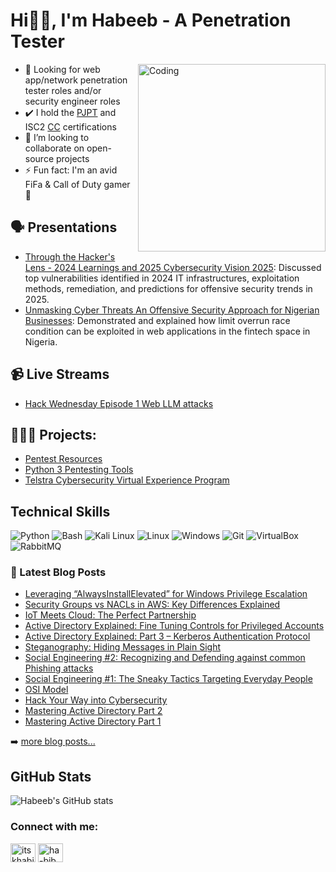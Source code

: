 # Hi👋🏽, I'm Habeeb - A Penetration Tester
<img align="right" alt="Coding" width="300" src="https://blog.imarticus.org/wp-content/uploads/2021/12/djbwgfw.gif">

- 🥅 Looking for web app/network penetration tester roles and/or security engineer roles 
- ✔️ I hold the [PJPT](https://api.accredible.com/v1/frontend/credential_website_embed_image/certificate/121637350?key=e218e8959da3aab09ee8669236f94b6d18baaef6e5f80c161849de14ac71373a) and ISC2 [CC](https://www.credly.com/badges/69bd2d67-e575-45e2-90c8-ad1d832c98b7/public_url) certifications
- 👯 I’m looking to collaborate on open-source projects
- ⚡ Fun fact: I'm an avid FiFa & Call of Duty gamer 🤣

<h2>🗣️ Presentations</h2> 

- [Through the Hacker's Lens - 2024 Learnings and 2025 Cybersecurity Vision 2025](https://youtu.be/7OEAbuWATRI?si=vGMF5pE3kdn1AnB6): Discussed top vulnerabilities identified in 2024 IT infrastructures, exploitation methods, remediation, and predictions for offensive security trends in 2025.
- [Unmasking Cyber Threats An Offensive Security Approach for Nigerian Businesses](https://youtu.be/qPk6HST5a-s?si=B0P6iPy8r9DBROxG): Demonstrated and explained how limit overrun race condition can be exploited in web applications in the fintech space in Nigeria.

<h2>📹 Live Streams</h2>

  - [Hack Wednesday Episode 1 Web LLM attacks](https://youtu.be/S70O1k5_J_Y?si=PIF_hrreJmbtVfZG)

<h2>🧑🏾‍💻 Projects:</h2>

  - [Pentest Resources](https://github.com/bL34cHig0/Pentest-Resources-Cheat-Sheets)
  - [Python 3 Pentesting Tools](https://github.com/bL34cHig0/Python3-Pentesting-tools)
  - [Telstra Cybersecurity Virtual Experience Program](https://github.com/bL34cHig0/Telstra-Cybersecurity-Virtual-Experience-/tree/main)

## Technical Skills
![Python](https://img.shields.io/badge/Python-FFD43B?style=for-the-badge&logo=python&logoColor=blue) 
![Bash](https://img.shields.io/badge/Shell_Script-121011?style=for-the-badge&logo=gnu-bash&logoColor=white) 
![Kali Linux](https://img.shields.io/badge/Kali_Linux-557C94?style=for-the-badge&logo=kali-linux&logoColor=white)
![Linux](https://img.shields.io/badge/Linux-FCC624?style=for-the-badge&logo=linux&logoColor=black)
![Windows](https://img.shields.io/badge/Windows-0078D6?style=for-the-badge&logo=windows&logoColor=white)
![Git](https://img.shields.io/badge/GIT-E44C30?style=for-the-badge&logo=git&logoColor=white)
![VirtualBox](https://img.shields.io/badge/VirtualBox-21416b?style=for-the-badge&logo=VirtualBox&logoColor=white)
![RabbitMQ](https://img.shields.io/badge/rabbitmq-%23FF6600.svg?&style=for-the-badge&logo=rabbitmq&logoColor=white)  

### 📕 Latest Blog Posts

<!-- BLOG-POST-LIST:START -->
- [Leveraging “AlwaysInstallElevated” for Windows Privilege Escalation](https://blog.cyberplural.com/leveraging-alwaysinstallelevated-for-windows-privilege-escalation/)
- [Security Groups vs NACLs in AWS: Key Differences Explained](https://medium.com/@bl34chchig0/security-groups-vs-nacls-in-aws-key-differences-explained-d4ac767c0591)
- [IoT Meets Cloud: The Perfect Partnership](https://medium.com/@bl34chchig0/iot-meets-cloud-the-perfect-partnership-d18440bb7e11)
- [Active Directory Explained: Fine Tuning Controls for Privileged Accounts](https://bl34chig0.github.io/posts/AD-Explained-Fine-Tuning-Control/)
- [Active Directory Explained: Part 3 – Kerberos Authentication Protocol](https://blog.cyberplural.com/active-directory-explained-part-3-kerberos-authentication-protocol/)
- [Steganography: Hiding Messages in Plain Sight](https://medium.com/@bl34chchig0/steganography-hiding-messages-in-plain-sight-d237ac8097b3)
- [Social Engineering #2: Recognizing and Defending against common Phishing attacks](https://cysed.org/ncsam23-social-engineering-2/)
- [Social Engineering #1: The Sneaky Tactics Targeting Everyday People](https://cysed.org/ncsam23-social-engineering-1/)
- [OSI Model](https://medium.com/@bl34chchig0/osi-model-understanding-isos-conceptual-framework-for-networking-b8c11d3676a6)
- [Hack Your Way into Cybersecurity](https://medium.com/@bl34chchig0/hack-your-way-into-cybersecurity-mastering-the-basics-with-free-resources-courses-46adc787f063)
- [Mastering Active Directory Part 2](https://medium.com/@bl34chchig0/mastering-active-directory-a-step-by-step-guide-to-building-your-ultimate-lab-environment-part-2-50b6a36f61e6)
- [Mastering Active Directory Part 1](https://medium.com/@bl34chchig0/mastering-active-directory-a-step-by-step-guide-to-building-your-ultimate-lab-environment-part-1-9e99e85da384)
<!-- BLOG-POST-LIST:END -->

➡️ [more blog posts...](https://medium.com/@bl34chchig0/)

## GitHub Stats

![Habeeb's GitHub stats](https://github-readme-stats.vercel.app/api?username=bL34cHig0&show_icons=true&theme=radical)

<h3 align="left">Connect with me:</h3>
<p align="left">
<a href="https://twitter.com/itskhabib" target="blank"><img align="center" src="https://raw.githubusercontent.com/rahuldkjain/github-profile-readme-generator/master/src/images/icons/Social/twitter.svg" alt="itskhabib" height="30" width="40" /></a>
<a href="https://linkedin.com/in/ha-bib" target="blank"><img align="center" src="https://raw.githubusercontent.com/rahuldkjain/github-profile-readme-generator/master/src/images/icons/Social/linked-in-alt.svg" alt="ha-bib" height="30" width="40" /></a>
</p>
